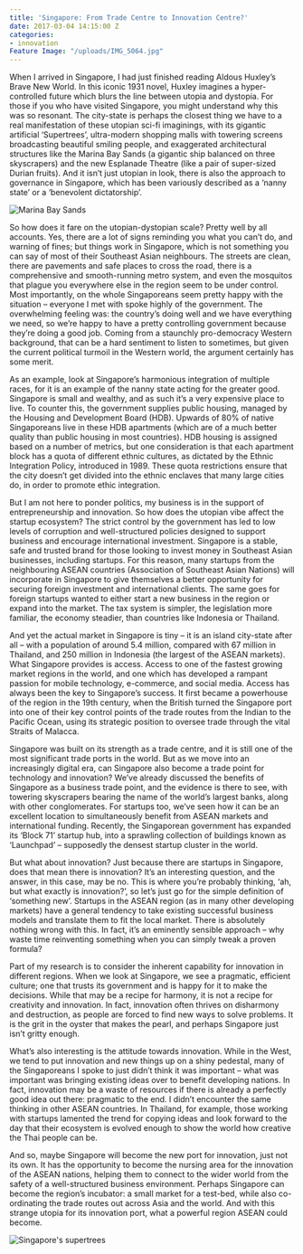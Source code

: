 ```yaml
---
title: 'Singapore: From Trade Centre to Innovation Centre?'
date: 2017-03-04 14:15:00 Z
categories:
- innovation
Feature Image: "/uploads/IMG_5064.jpg"
---
```


When I arrived in Singapore, I had just finished reading Aldous Huxley’s Brave New World. In this iconic 1931 novel, Huxley imagines a hyper-controlled future which blurs the line between utopia and dystopia. For those if you who have visited Singapore, you might understand why this was so resonant. The city-state is perhaps the closest thing we have to a real manifestation of these utopian sci-fi imaginings, with its gigantic artificial ‘Supertrees’, ultra-modern shopping malls with towering screens broadcasting beautiful smiling people, and exaggerated architectural structures like the Marina Bay Sands (a gigantic ship balanced on three skyscrapers) and the new Esplanade Theatre (like a pair of super-sized Durian fruits). And it isn’t just utopian in look, there is also the approach to governance in Singapore, which has been variously described as a ‘nanny state’ or a ‘benevolent dictatorship’. 

![Marina Bay Sands](/uploads/filename.jpg)

So how does it fare on the utopian-dystopian scale? Pretty well by all accounts. Yes, there are a lot of signs reminding you what you can’t do, and warning of fines; but things work in Singapore, which is not something you can say of most of their Southeast Asian neighbours. The streets are clean, there are pavements and safe places to cross the road, there is a comprehensive and smooth-running metro system, and even the mosquitos that plague you everywhere else in the region seem to be under control. Most importantly, on the whole Singaporeans seem pretty happy with the situation – everyone I met with spoke highly of the government. The overwhelming feeling was: the country’s doing well and we have everything we need, so we’re happy to have a pretty controlling government because they’re doing a good job. Coming from a staunchly pro-democracy Western background, that can be a hard sentiment to listen to sometimes, but given the current political turmoil in the Western world, the argument certainly has some merit. 

As an example, look at Singapore’s harmonious integration of multiple races, for it is an example of the nanny state acting for the greater good. Singapore is small and wealthy, and as such it’s a very expensive place to live. To counter this, the government supplies public housing, managed by the Housing and Development Board (HDB). Upwards of 80% of native Singaporeans live in these HDB apartments (which are of a much better quality than public housing in most countries). HDB housing is assigned based on a number of metrics, but one consideration is that each apartment block has a quota of different ethnic cultures, as dictated by the Ethnic Integration Policy, introduced in 1989. These quota restrictions ensure that the city doesn’t get divided into the ethnic enclaves that many large cities do, in order to promote ethic integration. 

But I am not here to ponder politics, my business is in the support of entrepreneurship and innovation. So how does the utopian vibe affect the startup ecosystem? The strict control by the government has led to low levels of corruption and well-structured policies designed to support business and encourage international investment. Singapore is a stable, safe and trusted brand for those looking to invest money in Southeast Asian businesses, including startups. For this reason, many startups from the neighbouring ASEAN countries (Association of Southeast Asian Nations) will incorporate in Singapore to give themselves a better opportunity for securing foreign investment and international clients. The same goes for foreign startups wanted to either start a new business in the region or expand into the market. The tax system is simpler, the legislation more familiar, the economy steadier, than countries like Indonesia or Thailand. 

And yet the actual market in Singapore is tiny – it is an island city-state after all – with a population of around 5.4 million, compared with 67 million in Thailand, and 250 million in Indonesia (the largest of the ASEAN markets). What Singapore provides is access. Access to one of the fastest growing market regions in the world, and one which has developed a rampant passion for mobile technology, e-commerce, and social media. Access has always been the key to Singapore’s success. It first became a powerhouse of the region in the 19th century, when the British turned the Singapore port into one of their key control points of the trade routes from the Indian to the Pacific Ocean, using its strategic position to oversee trade through the vital Straits of Malacca. 

Singapore was built on its strength as a trade centre, and it is still one of the most significant trade ports in the world. But as we move into an increasingly digital era, can Singapore also become a trade point for technology and innovation? We’ve already discussed the benefits of Singapore as a business trade point, and the evidence is there to see, with towering skyscrapers bearing the name of the world’s largest banks, along with other conglomerates. For startups too, we’ve seen how it can be an excellent location to simultaneously benefit from ASEAN markets and international funding. Recently, the Singaporean government has expanded its ‘Block 71’ startup hub, into a sprawling collection of buildings known as ‘Launchpad’ – supposedly the densest startup cluster in the world. 

But what about innovation? Just because there are startups in Singapore, does that mean there is innovation? It’s an interesting question, and the answer, in this case, may be no. This is where you’re probably thinking, ‘ah, but what exactly is innovation?’, so let’s just go for the simple definition of ‘something new’. Startups in the ASEAN region (as in many other developing markets) have a general tendency to take existing successful business models and translate them to fit the local market. There is absolutely nothing wrong with this. In fact, it’s an eminently sensible approach – why waste time reinventing something when you can simply tweak a proven formula? 

Part of my research is to consider the inherent capability for innovation in different regions. When we look at Singapore, we see a pragmatic, efficient culture; one that trusts its government and is happy for it to make the decisions. While that may be a recipe for harmony, it is not a recipe for creativity and innovation. In fact, innovation often thrives on disharmony and destruction, as people are forced to find new ways to solve problems. It is the grit in the oyster that makes the pearl, and perhaps Singapore just isn’t gritty enough. 

What’s also interesting is the attitude towards innovation. While in the West, we tend to put innovation and new things up on a shiny pedestal, many of the Singaporeans I spoke to just didn’t think it was important – what was important was bringing existing ideas over to benefit developing nations. In fact, innovation may be a waste of resources if there is already a perfectly good idea out there: pragmatic to the end. I didn’t encounter the same thinking in other ASEAN countries. In Thailand, for example, those working with startups lamented the trend for copying ideas and look forward to the day that their ecosystem is evolved enough to show the world how creative the Thai people can be. 

And so, maybe Singapore will become the new port for innovation, just not its own. It has the opportunity to become the nursing area for the innovation of the ASEAN nations, helping them to connect to the wider world from the safety of a well-structured business environment. Perhaps Singapore can become the region’s incubator: a small market for a test-bed, while also co-ordinating the trade routes out across Asia and the world. And with this strange utopia for its innovation port, what a powerful region ASEAN could become. 

![Singapore's supertrees](/uploads/filename.jpg)